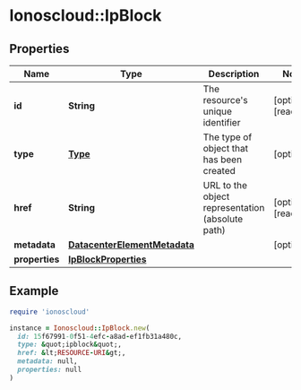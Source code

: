 # Ionoscloud::IpBlock

## Properties

| Name | Type | Description | Notes |
| ---- | ---- | ----------- | ----- |
| **id** | **String** | The resource&#39;s unique identifier | [optional][readonly] |
| **type** | [**Type**](Type.md) | The type of object that has been created | [optional] |
| **href** | **String** | URL to the object representation (absolute path) | [optional][readonly] |
| **metadata** | [**DatacenterElementMetadata**](DatacenterElementMetadata.md) |  | [optional] |
| **properties** | [**IpBlockProperties**](IpBlockProperties.md) |  |  |

## Example

```ruby
require 'ionoscloud'

instance = Ionoscloud::IpBlock.new(
  id: 15f67991-0f51-4efc-a8ad-ef1fb31a480c,
  type: &quot;ipblock&quot;,
  href: &lt;RESOURCE-URI&gt;,
  metadata: null,
  properties: null
)
```

